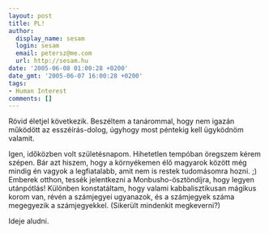 ```yaml
---
layout: post
title: PL!
author:
  display_name: sesam
  login: sesam
  email: petersz@me.com
  url: http://sesam.hu
date: '2005-06-08 01:00:28 +0200'
date_gmt: '2005-06-07 16:00:28 +0200'
tags:
- Human Interest
comments: []
---
```


Rövid életjel következik. Beszéltem a tanárommal, hogy nem igazán működött az esszéírás-dolog, úgyhogy most péntekig kell ügyködnöm valamit.

Igen, időközben volt születésnapom. Hihetetlen tempóban öregszem kérem szépen. Bár azt hiszem, hogy a környékemen élő magyarok között még mindig én vagyok a legfiatalabb, amit nem is restek tudomásomra hozni. ;) Emberek otthon, tessék jelentkezni a Monbusho-ösztöndíjra, hogy legyen utánpótlás! Különben konstatáltam, hogy valami kabbalisztikusan mágikus korom van, révén a számjegyei ugyanazok, és a számjegyek száma megegyezik a számjegyekkel. (Sikerült mindenkit megkeverni?)

Ideje aludni.
